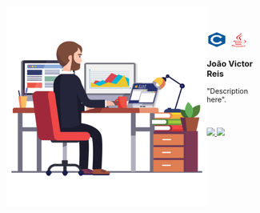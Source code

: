 <img align="left" width="400" height="400" src="https://github.com/JvSRS97/JvSRS97/blob/main/Dev4.png">
</br></br>
<div style="display: inline_block"><br>
    <img align="center" height="30" width="40"
        src="https://github.com/devicons/devicon/blob/master/icons/c/c-plain.svg">
    <img align="center" height="30" width="40"
        src="https://raw.githubusercontent.com/devicons/devicon/master/icons/java/java-plain.svg">
</div>

### João Victor Reis

"Description here".

</br></br>
<span align="right">
    <a href="https://github.com/JvSRS97">
        <img height="170em" src="https://github-readme-stats.vercel.app/api?username=JvSRS97&show_icons=true&theme=github_dark&include_all_commits=true&count_private=true" />
        <img height="170em" src="https://github-readme-stats.vercel.app/api/top-langs/?username=JvSRS97&layout=compact&langs_count=7&theme=github_dark" />
</span>
